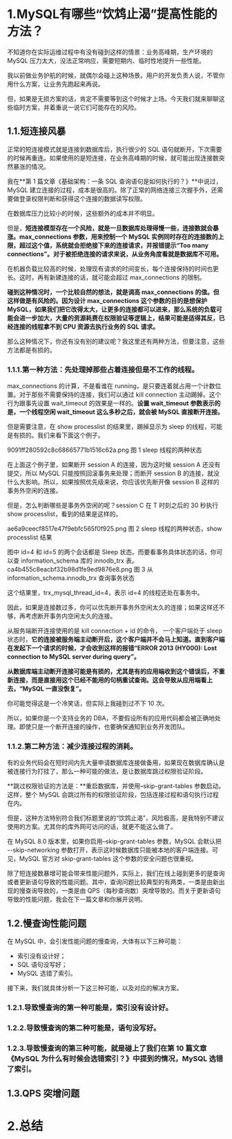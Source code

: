 # 1.MySQL有哪些“饮鸩止渴”提高性能的方法？

不知道你在实际运维过程中有没有碰到这样的情景：业务高峰期，生产环境的 MySQL 压力太大，没法正常响应，需要短期内、临时性地提升一些性能。

我以前做业务护航的时候，就偶尔会碰上这种场景。用户的开发负责人说，不管你用什么方案，让业务先跑起来再说。

但，如果是无损方案的话，肯定不需要等到这个时候才上场。今天我们就来聊聊这些临时方案，并着重说一说它们可能存在的风险。

## 1.1.短连接风暴
正常的短连接模式就是连接到数据库后，执行很少的 SQL 语句就断开，下次需要的时候再重连。如果使用的是短连接，在业务高峰期的时候，就可能出现连接数突然暴涨的情况。

我在**第 1 篇文章《基础架构：一条 SQL 查询语句是如何执行的？》**中说过，MySQL 建立连接的过程，成本是很高的。除了正常的网络连接三次握手外，还需要做登录权限判断和获得这个连接的数据读写权限。

在数据库压力比较小的时候，这些额外的成本并不明显。

但是，**短连接模型存在一个风险，就是一旦数据库处理得慢一些，连接数就会暴涨。max_connections 参数，用来控制一个 MySQL 实例同时存在的连接数的上限，超过这个值，系统就会拒绝接下来的连接请求，并报错提示“Too many connections”。对于被拒绝连接的请求来说，从业务角度看就是数据库不可用。**

在机器负载比较高的时候，处理现有请求的时间变长，每个连接保持的时间也更长。这时，再有新建连接的话，就可能会超过 max_connections 的限制。

**碰到这种情况时，一个比较自然的想法，就是调高 max_connections 的值。但这样做是有风险的。因为设计 max_connections 这个参数的目的是想保护 MySQL，如果我们把它改得太大，让更多的连接都可以进来，那么系统的负载可能会进一步加大，大量的资源耗费在权限验证等逻辑上，结果可能是适得其反，已经连接的线程拿不到 CPU 资源去执行业务的 SQL 请求。**

那么这种情况下，你还有没有别的建议呢？我这里还有两种方法，但要注意，这些方法都是有损的。

### 1.1.1.第一种方法：先处理掉那些占着连接但是不工作的线程。

max_connections 的计算，不是看谁在 running，是只要连着就占用一个计数位置。对于那些不需要保持的连接，我们可以通过 kill connection 主动踢掉。这个行为跟事先设置 wait_timeout 的效果是一样的。**设置 wait_timeout 参数表示的是，一个线程空闲 wait_timeout 这么多秒之后，就会被 MySQL 直接断开连接。**

但是需要注意，在 show processlist 的结果里，踢掉显示为 sleep 的线程，可能是有损的。我们来看下面这个例子。

9091ff280592c8c68665771b1516c62a.png
图 1 sleep 线程的两种状态

在上面这个例子里，如果断开 session A 的连接，因为这时候 session A 还没有提交，所以 MySQL 只能按照回滚事务来处理；而断开 session B 的连接，就没什么大影响。所以，如果按照优先级来说，你应该优先断开像 session B 这样的事务外空闲的连接。

但是，怎么判断哪些是事务外空闲的呢？session C 在 T 时刻之后的 30 秒执行 show processlist，看到的结果是这样的。

ae6a9ceecf8517e47f9ebfc565f0f925.png
图 2 sleep 线程的两种状态，show processlist 结果

图中 id=4 和 id=5 的两个会话都是 Sleep 状态。而要看事务具体状态的话，你可以查 information_schema 库的 innodb_trx 表。
ca4b455c8eacbf32b98d1fe9ed9876e8.png
图 3 从 information_schema.innodb_trx 查询事务状态

这个结果里，trx_mysql_thread_id=4，表示 id=4 的线程还处在事务中。

因此，如果是连接数过多，你可以优先断开事务外空闲太久的连接；如果这样还不够，再考虑断开事务内空闲太久的连接。

从服务端断开连接使用的是 kill connection + id 的命令， 一个客户端处于 sleep 状态时，**它的连接被服务端主动断开后，这个客户端并不会马上知道。直到客户端在发起下一个请求的时候，才会收到这样的报错“ERROR 2013 (HY000): Lost connection to MySQL server during query”。**

**从数据库端主动断开连接可能是有损的，尤其是有的应用端收到这个错误后，不重新连接，而是直接用这个已经不能用的句柄重试查询。这会导致从应用端看上去，“MySQL 一直没恢复”。**

你可能觉得这是一个冷笑话，但实际上我碰到过不下 10 次。

所以，如果你是一个支持业务的 DBA，不要假设所有的应用代码都会被正确地处理。即使只是一个断开连接的操作，也要确保通知到业务开发团队。

### 1.1.2.第二种方法：减少连接过程的消耗。

有的业务代码会在短时间内先大量申请数据库连接做备用，如果现在数据库确认是被连接行为打挂了，那么一种可能的做法，是让数据库跳过权限验证阶段。

**跳过权限验证的方法是：**重启数据库，并使用–skip-grant-tables 参数启动。这样，整个 MySQL 会跳过所有的权限验证阶段，包括连接过程和语句执行过程在内。

但是，这种方法特别符合我们标题里说的“饮鸩止渴”，风险极高，是我特别不建议使用的方案。尤其你的库外网可访问的话，就更不能这么做了。

在 MySQL 8.0 版本里，如果你启用–skip-grant-tables 参数，MySQL 会默认把 --skip-networking 参数打开，表示这时候数据库只能被本地的客户端连接。可见，MySQL 官方对 skip-grant-tables 这个参数的安全问题也很重视。

除了短连接数暴增可能会带来性能问题外，实际上，我们在线上碰到更多的是查询或者更新语句导致的性能问题。其中，查询问题比较典型的有两类，一类是由新出现的慢查询导致的，一类是由 QPS（每秒查询数）突增导致的。而关于更新语句导致的性能问题，我会在下一篇文章和你展开说明。


## 1.2.慢查询性能问题

在 MySQL 中，会引发性能问题的慢查询，大体有以下三种可能：
* 索引没有设计好；
* SQL 语句没写好；
* MySQL 选错了索引。

接下来，我们就具体分析一下这三种可能，以及对应的解决方案。
### 1.2.1.导致慢查询的第一种可能是，索引没有设计好。

### 1.2.2.导致慢查询的第二种可能是，语句没写好。

### 1.2.3.导致慢查询的第三种可能，就是碰上了我们在第 10 篇文章《MySQL 为什么有时候会选错索引？》中提到的情况，MySQL 选错了索引。

## 1.3.QPS 突增问题


# 2.总结